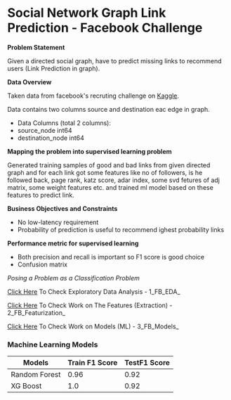 # Social Network Graph Link Prediction - Facebook Challenge

**Problem Statement**

Given a directed social graph, have to predict missing links to recommend users (Link Prediction in graph).

**Data Overview**

Taken data from facebook's recruting challenge on [Kaggle](https://www.kaggle.com/c/FacebookRecruiting).

Data contains two columns source and destination eac edge in graph.

- Data Columns (total 2 columns):  
- source_node         int64  
- destination_node    int64  

**Mapping the problem into supervised learning problem**

Generated training samples of good and bad links from given directed graph and for each link got some features like no of followers, is he followed back, page rank, katz score, adar index, some svd fetures of adj matrix, some weight features etc. and trained ml model based on these features to predict link.

**Business Objectives and Constraints**
- No low-latency requirement
- Probability of prediction is useful to recommend ighest probability links

**Performance metric for supervised learning**
- Both precision and recall is important so F1 score is good choice
- Confusion matrix

*Posing a Problem as a Classification Problem*

[Click Here](https://github.com/akashbangalkar/facebook_friend_recommendation/blob/main/1_FB_EDA_.ipynb) To Check Exploratory Data Analysis - 1_FB_EDA_

[Click Here](https://github.com/akashbangalkar/facebook_friend_recommendation/blob/main/2_FB_Featurization_.ipynb) To Check Work on The Features (Extraction) - 2_FB_Featurization_

[Click Here](https://github.com/akashbangalkar/facebook_friend_recommendation/blob/main/3_FB_Models_.ipynb) To Check Work on Models (ML) - 3_FB_Models_

### Machine Learning Models

| Models | Train F1 Score | TestF1 Score |
|--------|----------------|--------------|
| Random Forest | 0.96 | 0.92 |
| XG Boost | 1.0 | 0.92 |

